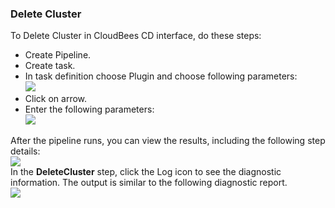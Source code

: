 
### Delete Cluster

To Delete Cluster in CloudBees CD interface, do these steps:

 * Create Pipeline.
 * Create task.
 * In task definition choose Plugin and choose following parameters:
   <br /><img src="../../plugins/EC-WebSphere/images/DeleteCluster/PipelinePicker.png" />
 * Click on arrow.
 * Enter the following parameters:
   <br /><img src="../../plugins/EC-WebSphere/images/DeleteCluster/PipelineConfig.png" />

After the pipeline runs, you can view the results, including the following step details:
<br /><img src="../../plugins/EC-WebSphere/images/DeleteCluster/PipelineResult.png" />
<br />In the <b>DeleteCluster</b> step, click the Log icon to see the diagnostic information. The output is similar to the following diagnostic report.
<br /><img src="../../plugins/EC-WebSphere/images/DeleteCluster/PipelineLog.png" />
